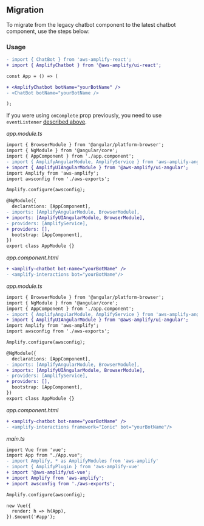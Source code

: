 
## Migration

To migrate from the legacy chatbot component to the latest chatbot component, use the steps below: 

### Usage

<docs-filter framework="react">

```diff
- import { ChatBot } from 'aws-amplify-react';
+ import { AmplifyChatbot } from '@aws-amplify/ui-react';

const App = () => (

+ <AmplifyChatbot botName="yourBotName" />
- <ChatBot botName="yourBotName />

);
```
If you were using `onComplete` prop previously, you need to use `eventListener` [described above](~/ui/interactions/chatbot.md#listening-to-chat-fulfillment). 

</docs-filter>

<docs-filter framework="angular">

_app.module.ts_

```diff
import { BrowserModule } from '@angular/platform-browser';
import { NgModule } from '@angular/core';
import { AppComponent } from './app.component';
- import { AmplifyAngularModule, AmplifyService } from 'aws-amplify-angular';
+ import { AmplifyUIAngularModule } from '@aws-amplify/ui-angular';
import Amplify from 'aws-amplify';
import awsconfig from './aws-exports';

Amplify.configure(awsconfig);

@NgModule({
  declarations: [AppComponent],
- imports: [AmplifyAngularModule, BrowserModule],
+ imports: [AmplifyUIAngularModule, BrowserModule],
- providers: [AmplifyService],
+ providers: [],
  bootstrap: [AppComponent],
})
export class AppModule {}
```

_app.component.html_

```diff
+ <amplify-chatbot bot-name="yourBotName" />
- <amplify-interactions bot="yourBotName"/>
```
</docs-filter>

<docs-filter framework="ionic">

_app.module.ts_

```diff
import { BrowserModule } from '@angular/platform-browser';
import { NgModule } from '@angular/core';
import { AppComponent } from './app.component';
- import { AmplifyAngularModule, AmplifyService } from 'aws-amplify-angular';
+ import { AmplifyUIAngularModule } from '@aws-amplify/ui-angular';
import Amplify from 'aws-amplify';
import awsconfig from './aws-exports';

Amplify.configure(awsconfig);

@NgModule({
  declarations: [AppComponent],
- imports: [AmplifyAngularModule, BrowserModule],
+ imports: [AmplifyUIAngularModule, BrowserModule],
- providers: [AmplifyService],
+ providers: [],
  bootstrap: [AppComponent],
})
export class AppModule {}
```

_app.component.html_

```diff
+ <amplify-chatbot bot-name="yourBotName" />
- <amplify-interactions framework="Ionic" bot="yourBotName"/>
```
</docs-filter>

<docs-filter framework="vue">

_main.ts_

```diff
import Vue from 'vue';
import App from "./App.vue";
- import Amplify, * as AmplifyModules from 'aws-amplify'
- import { AmplifyPlugin } from 'aws-amplify-vue'
+ import '@aws-amplify/ui-vue';
+ import Amplify from 'aws-amplify';
+ import awsconfig from './aws-exports';

Amplify.configure(awsconfig);

new Vue({
  render: h => h(App),
}).$mount('#app');
```

</docs-filter>
